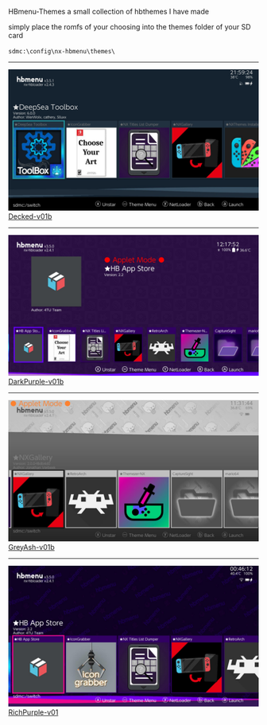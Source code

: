 HBmenu-Themes
a small collection of hbthemes I have made

simply place the romfs of your choosing into the themes folder of your SD card

`sdmc:\config\nx-hbmenu\themes\`


---

![Decked](<.images/decked-v01b.jpg>)
[Decked-v01b](https://github.com/sodasoba1/hbmenu-themes/blob/main/romfs/decked-v0.1b.romfs?raw=true)

---

![DarkPurple](<.images/DarkPurple-v01b.jpg>)
[DarkPurple-v01b](https://github.com/sodasoba1/hbmenu-themes/blob/main/romfs/DarkPurple-v01b.romfs?raw=true)

---

![GreyAsh-v01b.romfs](<.images/GreyAsh-v01b.jpg>)
[GreyAsh-v01b](https://github.com/sodasoba1/hbmenu-themes/blob/main/romfs/GreyAsh-v01b.romfs?raw=true)

---

![RichPurple-v01.romfs](<.images/RichPurple-v01.jpg>)
[RichPurple-v01](https://github.com/sodasoba1/hbmenu-themes/blob/main/romfs/RichPurple-v01.romfs?raw=true)